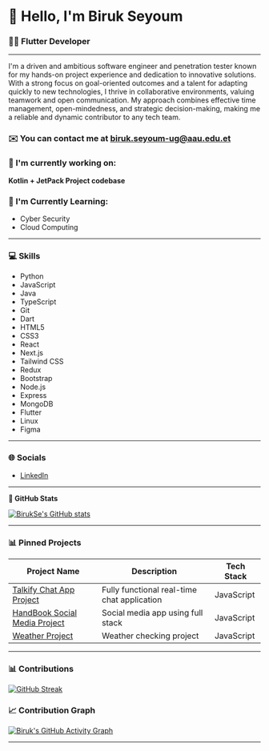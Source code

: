 # 👋 **Hello, I'm Biruk Seyoum**  
### 👨‍💻 Flutter Developer

---

I'm a driven and ambitious software engineer and penetration tester known for my hands-on project experience and dedication to innovative solutions. With a strong focus on goal-oriented outcomes and a talent for adapting quickly to new technologies, I thrive in collaborative environments, valuing teamwork and open communication. My approach combines effective time management, open-mindedness, and strategic decision-making, making me a reliable and dynamic contributor to any tech team.

### ✉️ You can contact me at [biruk.seyoum-ug@aau.edu.et](mailto:biruk.seyoum-ug@aau.edu.et)

### 🚀 I'm currently working on:
**Kotlin + JetPack Project codebase**


### 🧠 I'm Currently Learning:
- Cyber Security  
- Cloud Computing  

---

### 💻 Skills
- Python  
- JavaScript  
- Java  
- TypeScript  
- Git  
- Dart  
- HTML5  
- CSS3  
- React  
- Next.js  
- Tailwind CSS  
- Redux  
- Bootstrap  
- Node.js  
- Express  
- MongoDB  
- Flutter  
- Linux  
- Figma  

---

### 🌐 Socials
- [LinkedIn](https://www.linkedin.com/in/biruk-seyoum-b0b609299)

---

**🌟 GitHub Stats**  

<a href="http://www.github.com/BirukSe">
  <img src="https://github-readme-stats.vercel.app/api?username=BirukSe&show_icons=true&count_private=true&title_color=ec4899&text_color=facc15&icon_color=84cc16&bg_color=14532d&hide_border=true" alt="BirukSe's GitHub stats" />
</a>

---

### 📊 Pinned Projects
| Project Name | Description | Tech Stack |
|--------------|-------------|------------|
| [Talkify Chat App Project](https://github.com/BirukSe/Talkify-ChatApp) | Fully functional real-time chat application | JavaScript |
| [HandBook Social Media Project](https://github.com/BirukSe/Social-Media-Project) | Social media app using full stack | JavaScript |
| [Weather Project](https://github.com/BirukSe/WeatherApp) | Weather checking project | JavaScript |

---
### 📊 Contributions
[![GitHub Streak](https://github-readme-streak-stats.herokuapp.com?user=BirukSe&theme=dark&hide_border=true)](https://git.io/streak-stats)




### 📈 Contribution Graph
[![Biruk's GitHub Activity Graph](https://github-readme-activity-graph.vercel.app/graph?username=BirukSe&bg_color=14532d&color=facc15&line=ec4899&point=84cc16&hide_border=true)](https://github.com/BirukSe)


---


